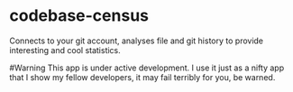 # codebase-census
Connects to your git account, analyses file and git history to provide interesting and cool statistics.

#Warning
This app is under active development. I use it just as a nifty app that I show my fellow developers,
it may fail terribly for you, be warned.